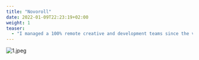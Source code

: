 ```yaml
---
title: "Novoroll"
date: 2022-01-09T22:23:19+02:00
weight: 1
teaser:
  - "I managed a 100% remote creative and development teams since the very beginning of company's growth and led business processes in the most efficient way. As a CTO, defined, designed and developed one of the hugest projects in my career."
---
```


![1.jpeg](/img/novoroll/1.jpeg)